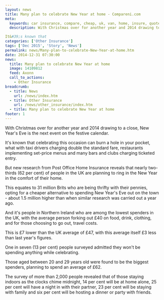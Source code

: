 ```yaml
---
layout: news
title: Many plan to celebrate New Year at home - Compareni.com
meta:
  keywords: car insurance, compare, cheap, uk, van, home, insure, quotes, online, comparison, bike, loans, life
  description: With Christmas over for another year and 2014 drawing to a close, New Year&#39;s Eve is the next event on the festive calendar.

It&#39;s known that
categories: ['Other Insurance']
tags: ['Dec 2015', 'Story', 'News']
permalink: news/Many-plan-to-celebrate-New-Year-at-home.htm
date: 2014-12-31 07:30:00
news:
  title: Many plan to celebrate New Year at home
  image: 14109812
  feed: Axonn
  call_to_actions:
    - Other Insurance
breadcrumb:
  - title: News
    url: /news/index.htm
  - title: Other Insurance
    url: /news/other_insurance/index.htm
  - title: Many plan to celebrate New Year at home
footer: 1
---
```




With Christmas over for another year and 2014 drawing to a close, New Year&#39;s Eve is the next event on the festive calendar.

It&#39;s known that celebrating this occasion can burn a hole in your pocket, what with taxi drivers charging double the standard fare, restaurants implementing set-price menus and many bars and clubs charging ticketed entry.

But new research from Post Office Home Insurance reveals that nearly two-thirds (62 per cent) of people in the UK are planning to ring in the New Year in the comfort of their home.

This equates to 31 million Brits who are being thrifty with their pennies, opting for a cheaper alternative to spending New Year&#39;s Eve out on the town - about 1.5 million higher than when similar research was carried out a year ago.

And it&#39;s people in Northern Ireland who are among the lowest spenders in the UK, with the average person forking out &pound;40 on food, drink, clothing, and for those choosing to go out, travel costs.

This is &pound;7 lower than the UK average of &pound;47, with this average itself &pound;3 less than last year&#39;s figures.

One in seven (13 per cent) people surveyed admitted they won&#39;t be spending anything while celebrating.

Those aged between 20 and 29 years old were found to be the biggest spenders, planning to spend an average of &pound;62.

The survey of more than 2,000 people revealed that of those staying indoors as the clocks chime midnight, 14 per cent will be at home alone, 25 per cent will have a night in with their partner, 23 per cent will be staying with family and six per cent will be hosting a dinner or party with friends.
